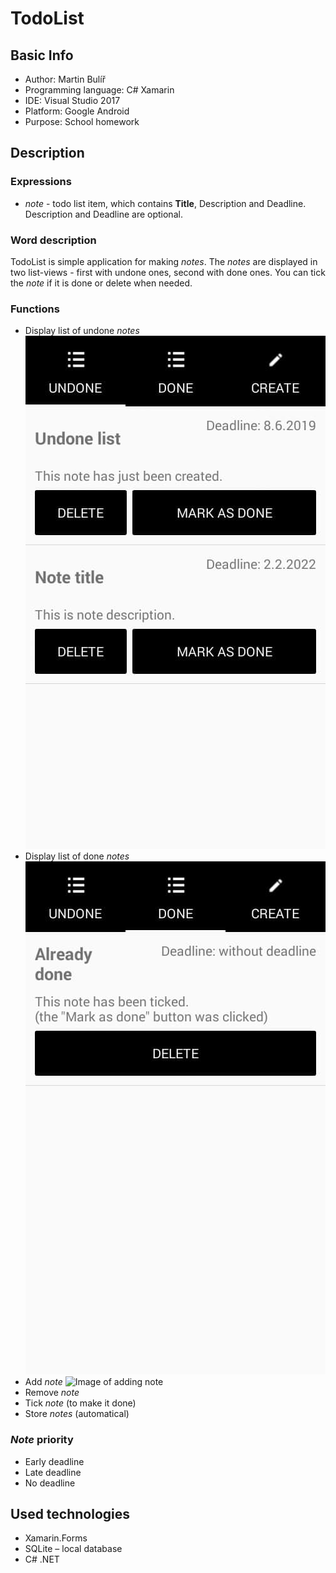 # TodoList
## Basic Info
* Author: Martin Bulíř
* Programming language: C# Xamarin
* IDE: Visual Studio 2017
* Platform: Google Android
* Purpose: School homework
## Description
### Expressions
* _note_ - todo list item, which contains __Title__, Description and Deadline. Description and Deadline are optional.
### Word description
TodoList is simple application for making _notes_. The _notes_ are displayed in two list-views - first with undone ones, second with done ones. You can tick the _note_ if it is done or delete when needed.
### Functions
* Display list of undone _notes_ <img src="Images/undone_list.png" alt="Image of undone list">
* Display list of done _notes_ <img src="Images/done_list.png" alt="Image of done list">
* Add _note_ <img src="Images/create_note.png" alt="Image of adding note">
* Remove _note_
* Tick _note_ (to make it done)
* Store _notes_ (automatical)
### _Note_ priority
* Early deadline
* Late deadline
* No deadline
## Used technologies
* Xamarin.Forms
* SQLite – local database
* C# .NET
